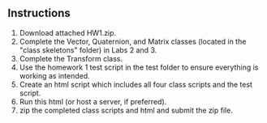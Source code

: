 ## Instructions
1. Download attached HW1.zip.
2. Complete the Vector, Quaternion, and Matrix classes (located in the "class skeletons" folder) in Labs 2 and 3.
3. Complete the Transform class.
4. Use the homework 1 test script in the test folder to ensure everything is working as intended.
5. Create an html script which includes all four class scripts and the test script.
6. Run this html (or host a server, if preferred).
7. zip the completed class scripts and html and submit the zip file.